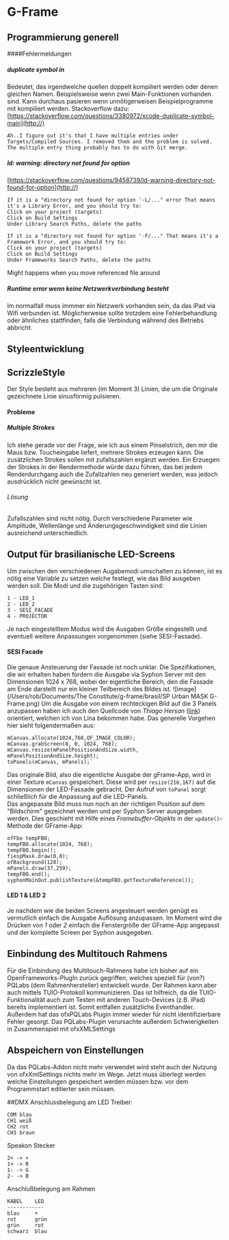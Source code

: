 # G-Frame

## Programmierung generell
####Fehlermeldungen
##### duplicate symbol in
Bedeutet, das irgendwelche quellen doppelt kompiliert werden oder denen gleichen Namen. Beispielsweise wenn zwei Main-Funktionen vorhanden sind. Kann durchaus pasieren wenn unnötigerweisen Beispielprogramme mit kompiliert werden.
Stackoverflow dazu: [https://stackoverflow.com/questions/3380972/xcode-duplicate-symbol-main](http://)  
			
	Ah..I figure out it's that I have multiple entries under Targets/Compiled Sources. I removed them and the problem is solved. The multiple entry thing probably has to do with Git merge.
##### ld: warning: directory not found for option
[https://stackoverflow.com/questions/9458739/ld-warning-directory-not-found-for-option](http://)  
	
	If it is a "directory not found for option '-L/..." error That means it's a Library Error, and you should try to:
    Click on your project (targets)
    Click on Build Settings
    Under Library Search Paths, delete the paths
    
	If it is a "directory not found for option '-F/..." That means it's a Framework Error, and you should try to:
	Click on your project (targets)
    Click on Build Settings
    Under Frameworks Search Paths, delete the paths

Might happens when you move referenced file around

##### Runtime error wenn keine Netzwerkverbindung besteht
Im normalfall muss immmer ein Netzwerk vorhanden sein, da das iPad via Wifi verbunden ist. Möglicherweise sollte trotzdem eine Fehlerbehandlung oder ähnliches stattfinden, falls die Verbindung während des Betriebs abbricht.

## Styleentwicklung

## ScrizzleStyle
Der Style besteht aus mehreren (im Moment 3) Linien, die um die Originale gezeichnete Linie sinusförmig pulsieren.

#### Probleme

##### Multiple Strokes
Ich stehe gerade vor  der Frage, wie ich aus einem Pinselstrich, den mir die Maus bzw. Toucheingabe liefert, mehrere Strokes erzeugen kann. Die zusätzlichen Strokes sollen mit zufallszahlen ergänzt werden.
Ein Erzuegen der Strokes in der Rendermethode würde dazu führen, das bei jedem Renderdurchgang auch die Zufallzahlen neu generiert werden, was jedoch ausdrücklich nicht gewünscht ist.
###### Lösung
Zufallszahlen sind nicht nötig. Durch verschiedene Parameter wie Amplitude, Wellenlänge und Änderungsgeschwindigkeit sind die Linien ausreichend unterschiedlich.

## Output für brasilianische LED-Screens

Um zwischen den verschiedenen Augabemodi umschalten zu können, ist es nötig eine Variable zu setzen welche festlegt, wie das Bild ausgeben werden soll. Die Modi und die zugehörigen Tasten sind:
	
	1 - LED_1
	2 - LED_2
	3 - SESI_FACADE
	4 - PROJECTOR

Je nach eingestelltem Modus wird die Ausgaben Größe eingestellt und eventuell weitere Anpassungen vorgenommen (siehe SESI-Fassade).

#### SESI Facade

Die genaue Ansteuerung der Fassade ist noch unklar. Die Spezifikationen, die wir erhalten haben fordern die Ausgabe via Syphon Server mit den Dimensionen 1024 x 768, wobei der eigentliche Bereich, den die Fassade am Ende darstellt nur ein kleiner Teilbereich des Bildes ist.
![image](/Users/rob/Documents/The Constitute/g-frame/brasil/SP Urban MASK G-Frame.png)
Um die Ausgabe von einem rechteckigen Bild auf die 3 Panels anzupassen haben ich auch den Quellcode von *Thiago Hersan* ([link](https://github.com/thiagohersan/QuarterFramePerSecond/blob/4586264eac6e25087978a1810b32f358884d9064/openFrameworks/QuarterFramePerSecond/src/ofApp.cpp#L174-L196)) orientiert, welchen ich von Lina bekommen habe.
Das generelle Vorgehen hier sieht folgendermaßen aus:

	mCanvas.allocate(1024,768,OF_IMAGE_COLOR);
    mCanvas.grabScreen(0, 0, 1024, 768);
    mCanvas.resize(mPanelPositionAndSize.width, mPanelPositionAndSize.height);
    toPanels(mCanvas, mPanels);`

Das originale Bild, also die eigentliche Ausgabe der gFrame-App, wird in einer Texture `mCanvas` gespeichert.
Diese wird per `resize(216,167)` auf die Dimensionen der LED-Fassade gebracht. Der Aufruf von `toPanel` sorgt schließlich für die Anpassung auf die LED-Panels.  
Das angepasste Bild muss nun noch an der richtigen Position auf dem "Bildschirm" gezeichnet werden und per Syphon Server ausgegeben werden. Dies geschieht mit Hilfe eines *Framebuffer-Objekts* in der `update()`-Methode der GFrame-App:

	ofFbo tempFBO;
    tempFBO.allocate(1024, 768);
    tempFBO.begin();
    fiespMask.draw(0,0);
    ofBackground(128);
    mPanels.draw(37,259);
    tempFBO.end();
    syphonMainOut.publishTexture(&tempFBO.getTextureReference());

#### LED 1 & LED 2

Je nachdem wie die beiden Screens angesteuert werden genügt es vermutlich einfach die Ausgabe Auflösung anzupassen. Im Moment wird die Drücken von *1* oder *2* einfach die Fenstergröße der GFrame-App angepasst und der komplette Screen per Syphon ausgegeben.

## Einbindung des Multitouch Rahmens

Für die Einbindung des Multitouch-Rahmens habe ich bisher auf ein OpenFrameworks-PlugIn zurück gegriffen, welches speziell für (von?) PQLabs (dem Rahmenhersteller) entwickelt wurde. Der Rahmen kann aber auch mittels TUIO-Protokoll kommunizieren. Das ist hilfreich, da die TUIO-Funktionalität auch zum Testen mit anderen Touch-Devices (z.B. iPad) bereits implementiert ist. Somit entfallen zusätzliche Eventhandler. Außerdem hat das ofxPQLabs Plugin immer wieder für nicht identifizierbare Fehler gesorgt.
Das PQLabs-Plugin verursachte außerdem Schwierigkeiten in Zusammenspiel mit ofxXMLSettings

## Abspeichern von Einstellungen

Da das PQLabs-Addon nicht mehr verwendet wird steht auch der Nutzung von ofxXmlSettings nichts mehr im Wege. Jetzt muss überlegt werden welche Einstellungen gespeichert werden müssen bzw. vor dem Programmstart editierter sein müssen.

##DMX
Anschlussbelegung am LED Treiber:

	COM blau
	CH1 weiß
	CH2 rot
	CH3 braun

Speakon Stecker

	2+ -> +
	1+ -> R
	1- -> G
	2- -> B

Anschlußbelegung am Rahmen

	KABEL	 LED
	------------
	blau	 +
	rot		 grün
	grün     rot
	schwarz	 blau